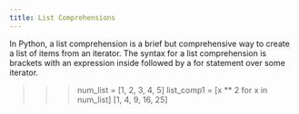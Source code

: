 ```yaml
---
title: List Comprehensions
---
```


In Python, a list comprehension is a brief but comprehensive way to create a list of items from an iterator. The syntax for a list comprehension is brackets with an expression inside followed by a for statement over some iterator. 

>>> num_list = [1, 2, 3, 4, 5]
>>> list_comp1 = [x ** 2 for x in num_list]
[1, 4, 9, 16, 25]
